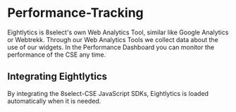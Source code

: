 # Performance-Tracking

Eightlytics is 8select's own Web Analytics Tool, similar like Google Analytics or Webtrekk. Through our Web Analytics Tools we collect data about the use of our widgets. In the Performance Dashboard you can monitor the performance of the CSE any time.

## Integrating Eightlytics

By integrating the 8select-CSE JavaScript SDKs, Eightlytics is loaded automatically when it is needed.

